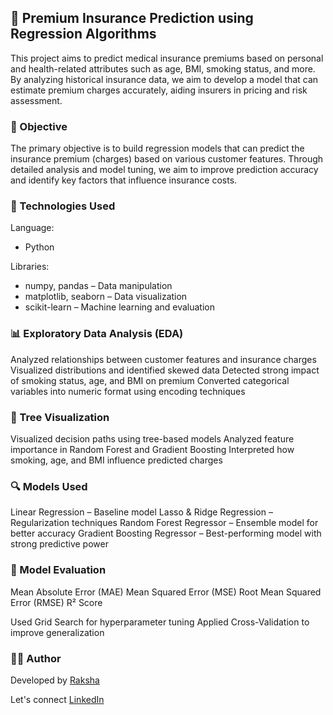 ## 🏥 Premium Insurance Prediction using Regression Algorithms
This project aims to predict medical insurance premiums based on personal and health-related attributes such as age, BMI, smoking status, and more. By analyzing historical insurance data, we aim to develop a model that can estimate premium charges accurately, aiding insurers in pricing and risk assessment.

### 🎯 Objective
The primary objective is to build regression models that can predict the insurance premium (charges) based on various customer features. Through detailed analysis and model tuning, we aim to improve prediction accuracy and identify key factors that influence insurance costs.

### 🧰 Technologies Used
Language:
- Python

Libraries:

- numpy, pandas – Data manipulation
- matplotlib, seaborn – Data visualization
- scikit-learn – Machine learning and evaluation

### 📊 Exploratory Data Analysis (EDA)
Analyzed relationships between customer features and insurance charges
Visualized distributions and identified skewed data
Detected strong impact of smoking status, age, and BMI on premium
Converted categorical variables into numeric format using encoding techniques

### 🌲 Tree Visualization
Visualized decision paths using tree-based models
Analyzed feature importance in Random Forest and Gradient Boosting
Interpreted how smoking, age, and BMI influence predicted charges

### 🔍 Models Used
Linear Regression – Baseline model
Lasso & Ridge Regression – Regularization techniques
Random Forest Regressor – Ensemble model for better accuracy
Gradient Boosting Regressor – Best-performing model with strong predictive power

### 🧪 Model Evaluation
Mean Absolute Error (MAE)
Mean Squared Error (MSE)
Root Mean Squared Error (RMSE)
R² Score

Used Grid Search for hyperparameter tuning
Applied Cross-Validation to improve generalization

### 🧑‍💻 Author
Developed by [Raksha](https://github.com/Rakshaa-17)

Let's connect [LinkedIn](https://www.linkedin.com/in/rakshamalela/)
